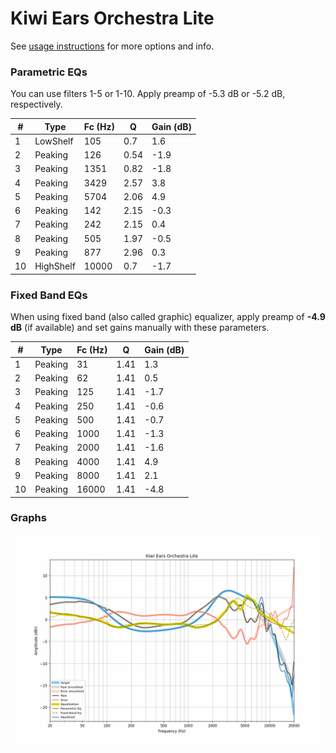# Kiwi Ears Orchestra Lite
See [usage instructions](https://github.com/jaakkopasanen/AutoEq#usage) for more options and info.

### Parametric EQs
You can use filters 1-5 or 1-10. Apply preamp of -5.3 dB or -5.2 dB, respectively.

|   # | Type      |   Fc (Hz) |    Q |   Gain (dB) |
|-----|-----------|-----------|------|-------------|
|   1 | LowShelf  |       105 | 0.7  |         1.6 |
|   2 | Peaking   |       126 | 0.54 |        -1.9 |
|   3 | Peaking   |      1351 | 0.82 |        -1.8 |
|   4 | Peaking   |      3429 | 2.57 |         3.8 |
|   5 | Peaking   |      5704 | 2.06 |         4.9 |
|   6 | Peaking   |       142 | 2.15 |        -0.3 |
|   7 | Peaking   |       242 | 2.15 |         0.4 |
|   8 | Peaking   |       505 | 1.97 |        -0.5 |
|   9 | Peaking   |       877 | 2.96 |         0.3 |
|  10 | HighShelf |     10000 | 0.7  |        -1.7 |

### Fixed Band EQs
When using fixed band (also called graphic) equalizer, apply preamp of **-4.9 dB** (if available) and set gains manually with these parameters.

|   # | Type    |   Fc (Hz) |    Q |   Gain (dB) |
|-----|---------|-----------|------|-------------|
|   1 | Peaking |        31 | 1.41 |         1.3 |
|   2 | Peaking |        62 | 1.41 |         0.5 |
|   3 | Peaking |       125 | 1.41 |        -1.7 |
|   4 | Peaking |       250 | 1.41 |        -0.6 |
|   5 | Peaking |       500 | 1.41 |        -0.7 |
|   6 | Peaking |      1000 | 1.41 |        -1.3 |
|   7 | Peaking |      2000 | 1.41 |        -1.6 |
|   8 | Peaking |      4000 | 1.41 |         4.9 |
|   9 | Peaking |      8000 | 1.41 |         2.1 |
|  10 | Peaking |     16000 | 1.41 |        -4.8 |

### Graphs
![](./Kiwi%20Ears%20Orchestra%20Lite.png)
